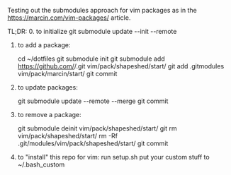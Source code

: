 Testing out the submodules approach for vim packages
as in the https://marcin.com/vim-packages/ article.

TL;DR:
0. to initialize
  git submodule update --init --remote
1. to add a package:

	cd ~/dotfiles
	git submodule init
	git submodule add https://github.com/<package-name>/<package-name>.git vim/pack/shapeshed/start/<package-name>
	git add .gitmodules vim/pack/marcin/start/<package-name>
	git commit

2. to update packages:

	git submodule update --remote --merge
	git commit

3. to remove a package:

	git submodule deinit vim/pack/shapeshed/start/<package-name>
	git rm vim/pack/shapeshed/start/<package-name>
	rm -Rf .git/modules/vim/pack/shapeshed/start/<package-name>
	git commit

4. to "install" this repo for vim:
  run setup.sh
  put your custom stuff to ~/.bash_custom
